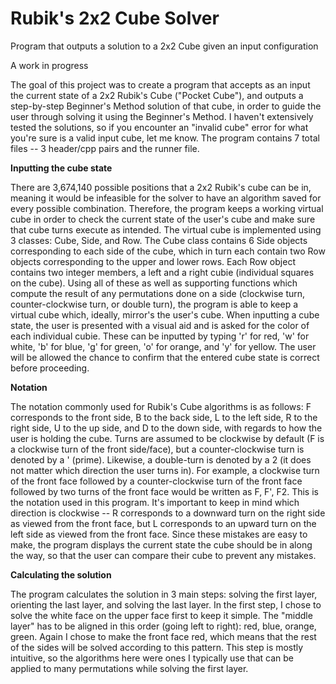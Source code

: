 # Rubik's 2x2 Cube Solver
Program that outputs a solution to a 2x2 Cube given an input configuration

A work in progress

The goal of this project was to create a program that accepts as an input the current state of a 2x2 Rubik's Cube ("Pocket Cube"), and outputs a step-by-step Beginner's Method solution of that cube, in order to guide the user through solving it using the Beginner's Method. I haven't extensively tested the solutions, so if you encounter an "invalid cube" error for what you're sure is a valid input cube, let me know. The program contains 7 total files -- 3 header/cpp pairs and the runner file.

**Inputting the cube state**

There are 3,674,140 possible positions that a 2x2 Rubik's cube can be in, meaning it would be infeasible for the solver to have an algorithm saved for every possible combination. Therefore, the program keeps a working virtual cube in order to check the current state of the user's cube and make sure that cube turns execute as intended. The virtual cube is implemented using 3 classes: Cube, Side, and Row. The Cube class contains 6 Side objects corresponding to each side of the cube, which in turn each contain two Row objects corresponding to the upper and lower rows. Each Row object contains two integer members, a left and a right cubie (individual squares on the cube). Using all of these as well as supporting functions which compute the result of any permutations done on a side (clockwise turn, counter-clockwise turn, or double turn), the program is able to keep a virtual cube which, ideally, mirror's the user's cube. When inputting a cube state, the user is presented with a visual aid and is asked for the color of each individual cubie. These can be inputted by typing 'r' for red, 'w' for white, 'b' for blue, 'g' for green, 'o' for orange, and 'y' for yellow. The user will be allowed the chance to confirm that the entered cube state is correct before proceeding.

**Notation**

The notation commonly used for Rubik's Cube algorithms is as follows: F corresponds to the front side, B to the back side, L to the left side, R to the right side, U to the up side, and D to the down side, with regards to how the user is holding the cube. Turns are assumed to be clockwise by default (F is a clockwise turn of the front side/face), but a counter-clockwise turn is denoted by a ' (prime). Likewise, a double-turn is denoted by a 2 (it does not matter which direction the user turns in). For example, a clockwise turn of the front face followed by a counter-clockwise turn of the front face followed by two turns of the front face would be written as F, F', F2. This is the notation used in this program. It's important to keep in mind which direction is clockwise -- R corresponds to a downward turn on the right side as viewed from the front face, but L corresponds to an upward turn on the left side as viewed from the front face. Since these mistakes are easy to make, the program displays the current state the cube should be in along the way, so that the user can compare their cube to prevent any mistakes.

**Calculating the solution**

The program calculates the solution in 3 main steps: solving the first layer, orienting the last layer, and solving the last layer. In the first step, I chose to solve the white face on the upper face first to keep it simple. The "middle layer" has to be aligned in this order (going left to right): red, blue, orange, green. Again I chose to make the front face red, which means that the rest of the sides will be solved according to this pattern. This step is mostly intuitive, so the algorithms here were ones I typically use that can be applied to many permutations while solving the first layer.
